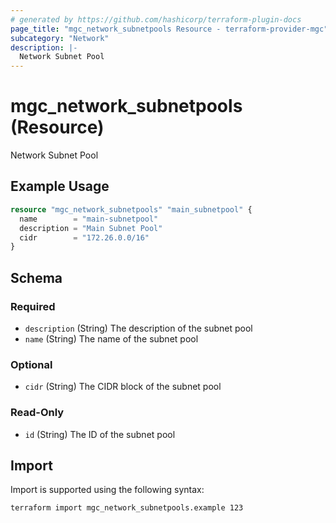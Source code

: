```yaml
---
# generated by https://github.com/hashicorp/terraform-plugin-docs
page_title: "mgc_network_subnetpools Resource - terraform-provider-mgc"
subcategory: "Network"
description: |-
  Network Subnet Pool
---
```


# mgc_network_subnetpools (Resource)

Network Subnet Pool

## Example Usage

```terraform
resource "mgc_network_subnetpools" "main_subnetpool" {
  name        = "main-subnetpool"
  description = "Main Subnet Pool"
  cidr        = "172.26.0.0/16"
}
```

<!-- schema generated by tfplugindocs -->
## Schema

### Required

- `description` (String) The description of the subnet pool
- `name` (String) The name of the subnet pool

### Optional

- `cidr` (String) The CIDR block of the subnet pool

### Read-Only

- `id` (String) The ID of the subnet pool

## Import

Import is supported using the following syntax:

```shell
terraform import mgc_network_subnetpools.example 123
```

